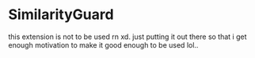 ﻿# SimilarityGuard
this extension is not to be used rn xd. just putting it out there so that i get enough motivation to make it good enough to be used lol..
